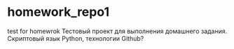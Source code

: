 # homework_repo1
test for homewrok
Тестовый проект для выполнения домашнего задания. Скриптовый язык Python, технологии Github?
